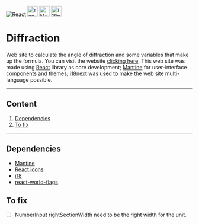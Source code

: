 [![React](https://img.shields.io/badge/17.0.2-60DAFB?style=for-the-badge&logo=react&label=React&labelColor=1F232A)](https://reactjs.org/)
[<img title="react-icons" height="28" src="https://user-images.githubusercontent.com/54295964/150493307-51c520f8-88ef-4282-9de0-6e8ebbf014c6.png" />](https://react-icons.github.io/react-icons)
[<img title="Mantine" height="28" src="https://user-images.githubusercontent.com/54295964/149887770-4a30e3fa-2bd2-46a3-adb3-e5a9546c96f2.png" >](https://mantine.dev/)
[<img title="i18next" height="28" src="https://user-images.githubusercontent.com/54295964/150494845-89081d96-dea8-4db9-8e98-9a21e21074aa.png" >](https://www.i18next.com/)

# Diffraction
Web site to calculate the angle of diffraction and some variables that make up the formula. You can visit the website [clicking here](https://kykal.github.io/Diffraction/).
This web site was made using [React](https://reactjs.org/) library as core development; [Mantine](https://mantine.dev/) for user-interface components and themes; [i18next](https://www.i18next.com/) was used to make the web site multi-language possible.
- - -
## Content
1. [Dependencies](#dependencies)
2. [To fix](#to-fix)
- - -

## Dependencies
- [Mantine](https://mantine.dev/)
- [React icons](https://react-icons.github.io/react-icons/)
- [i18](https://react.i18next.com/)
- [react-world-flags](https://www.npmjs.com/package/react-world-flags)

## To fix
- [ ] NumberInput rightSectionWidth need to be the right width for the unit.
